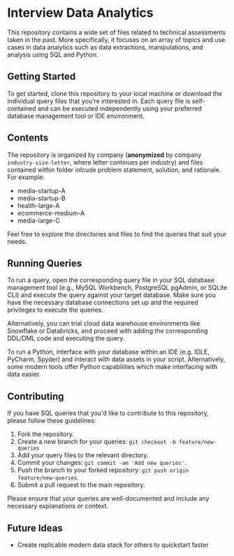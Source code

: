 # Interview Data Analytics

This repository contains a wide set of files related to technical assessments taken in the past. More specifically, it focuses on an array of topics and use cases in data analytics such as data extractions, manipulations, and analysis using SQL and Python.

## Getting Started 

To get started, clone this repository to your local machine or download the individual query files that you're interested in. Each query file is self-contained and can be executed independently using your preferred database management tool or IDE environment.

## Contents

The repository is organized by company (**anonymized** by company `industry-size-letter`, where letter continues per industry) and files contained within folder inlcude problem statement, solution, and rationale. For example:

* media-startup-A
* media-startup-B
* health-large-A
* ecommerce-medium-A
* media-large-C

Feel free to explore the directories and files to find the queries that suit your needs.

## Running Queries

To run a query, open the corresponding query file in your SQL database management tool (e.g., MySQL Workbench, PostgreSQL pgAdmin, or SQLite CLI) and execute the query against your target database. Make sure you have the necessary database connections set up and the required privileges to execute the queries. 

Alternatively, you can trial cloud data warehouse environments like Snowflake or Databricks, and proceed with adding the corresponding DDL/DML code and executing the query.

To run a Python, interface with your database within an IDE (e.g. IDLE, PyCharm, Spyder) and interact with data assets in your script. Alternatively, some modern tools offer Python capabilities which make interfacing with data easier.

## Contributing
If you have SQL queries that you'd like to contribute to this repository, please follow these guidelines:

1. Fork the repository.
2. Create a new branch for your queries: `git checkout -b feature/new-queries`
3. Add your query files to the relevant directory.
4. Commit your changes: `git commit -am 'Add new queries'`.
5. Push the branch to your forked repository: `git push origin feature/new-queries`.
6. Submit a pull request to the main repository.

Please ensure that your queries are well-documented and include any necessary explanations or context.

## Future Ideas
* Create replicable modern data stack for others to quickstart faster